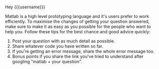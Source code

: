 Hey {{{username}}}

Matlab is a high level prototyping language and it's users prefer to work efficiently. To maximise the changes of getting your question answered, make sure to make it as easy as you possible for the people who want to help you.
Follow these tips for the best chance and good advice quickly:

1) Post your question with as much detail as possible.
2) Share whatever code you have written so far.
3) If you're getting an error message, share the whole error message too.
4) Bonus points if you share the link you've tried to understand after googling "matlab + your question".